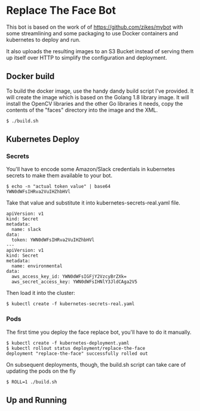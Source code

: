 # Replace The Face Bot

This bot is based on the work of of https://github.com/zikes/mybot with some streamlining and some
packaging to use Docker containers and kubernetes to deploy and run.

It also uploads the resulting images to an S3 Bucket instead of serving them up itself
over HTTP to simplify the configuration and deployment.

## Docker build

To build the docker image, use the handy dandy build script I've provided.  It will
create the image which is based on the Golang 1.8 library image.  It will install the OpenCV
libraries and the other Go libraries it needs, copy the contents of the "faces" directory into
the image and the XML.

```
$ ./build.sh
```

## Kubernetes Deploy

### Secrets
You'll have to encode some Amazon/Slack credentials in kubernetes secrets to make them available
to your bot.

```
$ echo -n "actual token value" | base64
YWN0dWFsIHRva2VuIHZhbHVl
```

Take that value and substitute it into kubernetes-secrets-real.yaml file.

```
apiVersion: v1
kind: Secret
metadata:
  name: slack
data:
  token: YWN0dWFsIHRva2VuIHZhbHVl
---
apiVersion: v1
kind: Secret
metadata:
  name: environmental
data:
  aws_access_key_id: YWN0dWFsIGFjY2VzcyBrZXk=
  aws_secret_access_key: YWN0dWFsIHNlY3JldCAga2V5

```

Then load it into the cluster:

```
$ kubectl create -f kubernetes-secrets-real.yaml
```

### Pods
The first time you deploy the face replace bot, you'll have to do it manually.  

```
$ kubectl create -f kubernetes-deployment.yaml
$ kubectl rollout status deployment/replace-the-face
deployment "replace-the-face" successfully rolled out

```

On subsequent deployments, though, the build.sh script can take care of updating
the pods on the fly

```
$ ROLL=1 ./build.sh
```

## Up and Running
